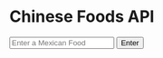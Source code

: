 # Chinese Foods API
<html>
    <input type="text" id="searchBox" placeholder="Enter a Mexican Food">
    <button onclick="search()">Enter</button>
    <div id="container"></div>
</html>
<script>
    let results = []
    async function fetchData() {
        const url = 'https://chinese-food-db.p.rapidapi.com/';
        const options = {
            method: 'GET',
            headers: {
                'X-RapidAPI-Key': '460f88d59amsh76ca8a31ce1e3e8p1980d4jsn45f1c423170f',
                'X-RapidAPI-Host': 'chinese-food-db.p.rapidapi.com'
            }
        };
        try {
            const response = await fetch(url, options);
            const result = await response.text();
            results = JSON.parse(result)
            // console.log(result);
        } catch (error) {
            console.error(error);
        }
    }
    fetchData()
    async function search() {
        const searchText = document.getElementById("searchBox").value;
        const searchResults = results.filter(item => item.title.toLowerCase().includes(searchText.toLowerCase()));
        console.log("Search results:", searchResults);
        tableMake(searchResults)
    }
    function tableMake(searchResults){
        console.log("se")
        let container = document.getElementById("container");
        container.innerHTML=""
        let table = document.createElement("table");
        let cols = Object.keys(searchResults[0]);
        let thead = document.createElement("thead");
        let tr = document.createElement("tr");
        cols.forEach((item) => {
            if (item == "id"){
                return;
            }
            let th = document.createElement("th");
            th.innerText = item;
            tr.appendChild(th);
        });
        thead.appendChild(tr);
        table.append(tr)
        searchResults.forEach((item) => {
            let tr = document.createElement("tr");
            let vals = Object.values(item);
            vals.forEach((elem) => {
                if (!isNaN(elem)){
                    return;
                }
                let td = document.createElement("td");
                if(elem.includes("https://apipics.s3.amazonaws.com/chinese_recipes_api/")){
                    console.log("el")
                    let pic = '<img src="'+elem+'" height="100" width="100">'
                    td.innerHTML = pic
                } else{
                    console.log("hdb")
                    td.innerText = elem;
                }
                tr.appendChild(td);
            });
            table.appendChild(tr);
         });
         container.appendChild(table)
    }

</script>